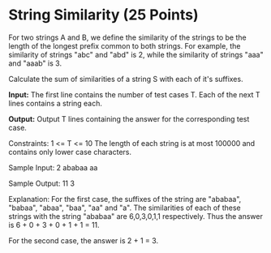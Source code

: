 String Similarity (25 Points)
=============================

For two strings A and B, we define the similarity of the strings to be the length of the longest prefix common to both strings. For example, the similarity of strings "abc" and "abd" is 2, while the similarity of strings "aaa" and "aaab" is 3.

Calculate the sum of similarities of a string S with each of it's suffixes.

**Input:**
The first line contains the number of test cases T. Each of the next T lines contains a string each.

**Output:**
Output T lines containing the answer for the corresponding test case.

Constraints:
1 <= T <= 10
The length of each string is at most 100000 and contains only lower case characters.

Sample Input:
2
ababaa
aa

Sample Output:
11
3

Explanation:
For the first case, the suffixes of the string are "ababaa", "babaa", "abaa", "baa", "aa" and "a". The similarities of each of these strings with the string "ababaa" are 6,0,3,0,1,1 respectively. Thus the answer is 6 + 0 + 3 + 0 + 1 + 1 = 11.

For the second case, the answer is 2 + 1 = 3.


